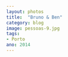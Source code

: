 ```yaml
---
layout: photos
title:  "Bruno & Ben"
category: blog
image: pessoas-9.jpg
tags:
- Porto
ano: 2014
---
```




